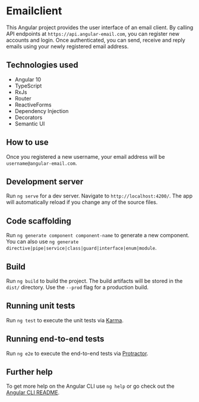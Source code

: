 # Emailclient

This Angular project provides the user interface of an email client. By calling API endpoints at `https://api.angular-email.com`, you can register new accounts and login. Once authenticated, you can send, receive and reply emails using your newly registered email address.

## Technologies used

- Angular 10
- TypeScript
- RxJs
- Router
- ReactiveForms
- Dependency Injection
- Decorators
- Semantic UI

## How to use

Once you registered a new username, your email address will be `username@angular-email.com`.

## Development server

Run `ng serve` for a dev server. Navigate to `http://localhost:4200/`. The app will automatically reload if you change any of the source files.

## Code scaffolding

Run `ng generate component component-name` to generate a new component. You can also use `ng generate directive|pipe|service|class|guard|interface|enum|module`.

## Build

Run `ng build` to build the project. The build artifacts will be stored in the `dist/` directory. Use the `--prod` flag for a production build.

## Running unit tests

Run `ng test` to execute the unit tests via [Karma](https://karma-runner.github.io).

## Running end-to-end tests

Run `ng e2e` to execute the end-to-end tests via [Protractor](http://www.protractortest.org/).

## Further help

To get more help on the Angular CLI use `ng help` or go check out the [Angular CLI README](https://github.com/angular/angular-cli/blob/master/README.md).
